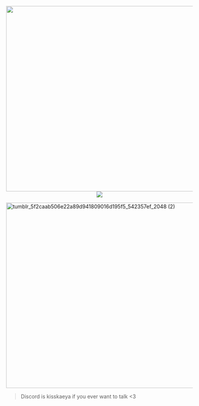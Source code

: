 <p align="center"><img width="1500" height="500" alt="tumblr_5f2caab506e22a89d941809016d195f5_542357ef_2048 (1)" src="https://github.com/user-attachments/assets/bdbd1ba9-a6d6-4920-adf9-0c04567820d6" />
  <img src="https://i.postimg.cc/5t1nwKZB/68747470733a2f2f692e706f7374696d672e63632f34337947487257782f4e65772d50726f6a6563742d32362e706e67-1.png" />
</p>

<img width="1500" height="500" alt="tumblr_5f2caab506e22a89d941809016d195f5_542357ef_2048 (2)" src="https://github.com/user-attachments/assets/b3231db8-a035-49ad-9cea-dabd57e3f78b" />

> Discord is kisskaeya if you ever want to talk <3

